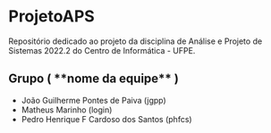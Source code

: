 # ProjetoAPS
Repositório dedicado ao projeto da disciplina de Análise e Projeto de Sistemas 2022.2 do Centro de Informática - UFPE.

<h2> Grupo ( **nome da equipe** ) </h2>

<ul> 
  <li> João Guilherme Pontes de Paiva (jgpp) </li>
  <li> Matheus Marinho (login) </li>
  <li> Pedro Henrique F Cardoso dos Santos (phfcs) </li>
</ul>
